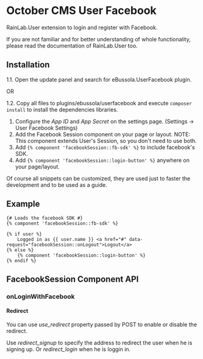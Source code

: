 October CMS User Facebook
==========================

RainLab.User extension to login and register with Facebook.

If you are not familiar and for better understanding of whole functionality, please read the documentation of RainLab.User too.

## Installation

1.1. Open the update panel and search for eBussola.UserFacebook plugin.

OR

1.2. Copy all files to plugins/ebussola/userfacebook and execute `composer install` to install the dependencies libraries.

1. Configure the _App ID_ and _App Secret_ on the settings page. (Settings -> User Facebook Settings)
2. Add the Facebook Session component on your page or layout. NOTE: This component extends User's Session, so you don't need to use both.
3. Add `{% component 'facebookSession::fb-sdk' %}` to include facebook's SDK.
4. Add `{% component 'facebookSession::login-button' %}` anywhere on your page/layout.

Of course all snippets can be customized, they are used just to faster the development and to be used as a guide.

## Example
    
    {# Loads the facebook SDK #}
    {% component 'facebookSession::fb-sdk' %}
   
    {% if user %}
        Logged in as {{ user.name }} <a href="#" data-request="facebookSession::onLogout">Logout</a>
    {% else %}
        {% component 'facebookSession::login-button' %}
    {% endif %}
    
    
## FacebookSession Component API

### onLoginWithFacebook

#### Redirect

You can use _use_redirect_ property passed by POST to enable or disable the redirect.

Use _redirect_signup_ to specify the address to redirect the user when he is signing up. Or _redirect_login_ when he 
is loggin in.